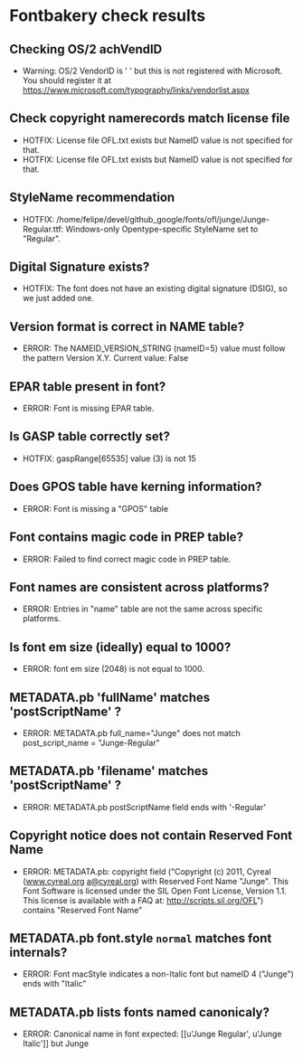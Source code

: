 # Fontbakery check results
## Checking OS/2 achVendID
* Warning: OS/2 VendorID is '    ' but this is not registered with Microsoft. You should register it at https://www.microsoft.com/typography/links/vendorlist.aspx

## Check copyright namerecords match license file
* HOTFIX: License file OFL.txt exists but NameID value is not specified for that.
* HOTFIX: License file OFL.txt exists but NameID value is not specified for that.

## StyleName recommendation
* HOTFIX: /home/felipe/devel/github_google/fonts/ofl/junge/Junge-Regular.ttf: Windows-only Opentype-specific StyleName set to "Regular".

## Digital Signature exists?
* HOTFIX: The font does not have an existing digital signature (DSIG), so we just added one.

## Version format is correct in NAME table?
* ERROR: The NAMEID_VERSION_STRING (nameID=5) value must follow the pattern Version X.Y. Current value: False

## EPAR table present in font?
* ERROR: Font is missing EPAR table.

## Is GASP table correctly set?
* HOTFIX: gaspRange[65535] value (3) is not 15

## Does GPOS table have kerning information?
* ERROR: Font is missing a "GPOS" table

## Font contains magic code in PREP table?
* ERROR: Failed to find correct magic code in PREP table.

## Font names are consistent across platforms?
* ERROR: Entries in "name" table are not the same across specific platforms.

## Is font em size (ideally) equal to 1000?
* ERROR: font em size (2048) is not equal to 1000.

## METADATA.pb 'fullName' matches 'postScriptName' ?
* ERROR: METADATA.pb full_name="Junge" does not match post_script_name = "Junge-Regular"

## METADATA.pb 'filename' matches 'postScriptName' ?
* ERROR: METADATA.pb postScriptName field ends with '-Regular'

## Copyright notice does not contain Reserved Font Name
* ERROR: METADATA.pb: copyright field ("Copyright (c) 2011, Cyreal (www.cyreal.org a@cyreal.org) with Reserved Font Name "Junge". This Font Software is licensed under the SIL Open Font License, Version 1.1. This license is available with a FAQ at: http://scripts.sil.org/OFL") contains "Reserved Font Name"

## METADATA.pb font.style `normal` matches font internals?
* ERROR: Font macStyle indicates a non-Italic font but nameID 4 ("Junge") ends with "Italic"

## METADATA.pb lists fonts named canonicaly?
* ERROR: Canonical name in font expected: [[u'Junge Regular', u'Junge Italic']] but Junge

